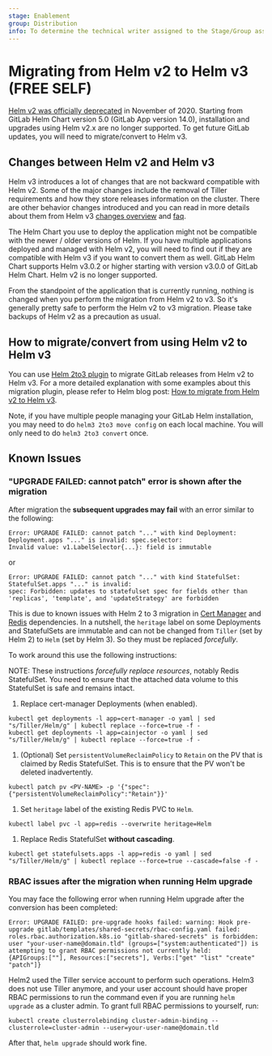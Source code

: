 ```yaml
---
stage: Enablement
group: Distribution
info: To determine the technical writer assigned to the Stage/Group associated with this page, see https://about.gitlab.com/handbook/engineering/ux/technical-writing/#designated-technical-writers
---
```


# Migrating from Helm v2 to Helm v3 **(FREE SELF)**

[Helm v2 was officially deprecated](https://helm.sh/blog/helm-v2-deprecation-timeline/) in November of 2020. Starting from GitLab Helm Chart version 5.0 (GitLab App version 14.0), installation and upgrades using Helm v2.x are no longer supported. To get
future GitLab updates, you will need to migrate/convert to Helm v3.

## Changes between Helm v2 and Helm v3

Helm v3 introduces a lot of changes that are not backward compatible with Helm v2. Some of the major changes include the removal of Tiller requirements and how they store releases information on the cluster. There are other behavior changes introduced and you can read in more details about them from Helm v3 [changes overview](https://helm.sh/docs/topics/v2_v3_migration/#overview-of-helm-3-changes) and [faq](https://helm.sh/docs/faq/changes_since_helm2/).

The Helm Chart you use to deploy the application might not be compatible with the newer / older versions of Helm. If you have multiple applications deployed and managed with Helm v2, you will need to find out if they are compatible with Helm v3 if you want to convert them as well. GitLab Helm Chart supports Helm v3.0.2 or higher starting with version v3.0.0 of GitLab Helm Chart. Helm v2 is no longer supported.

From the standpoint of the application that is currently running, nothing is changed when you perform the migration from Helm v2 to v3. So it's generally pretty safe to perform the Helm v2 to v3 migration. Please take backups of Helm v2 as a precaution as usual.

## How to migrate/convert from using Helm v2 to Helm v3

You can use [Helm 2to3 plugin](https://github.com/helm/helm-2to3) to migrate GitLab releases from
Helm v2 to Helm v3. For a more detailed explanation with some examples about this migration plugin, please refer to Helm blog post: [How to migrate from Helm v2 to Helm v3](
https://helm.sh/blog/migrate-from-helm-v2-to-helm-v3/).

Note, if you have multiple people managing your GitLab Helm installation, you may need to do `helm3 2to3 move config` on each local machine. You will only need to do `helm3 2to3 convert` once.

## Known Issues

### "UPGRADE FAILED: cannot patch" error is shown after the migration

After migration the **subsequent upgrades may fail** with an error similar to the following:

```shell
Error: UPGRADE FAILED: cannot patch "..." with kind Deployment: Deployment.apps "..." is invalid: spec.selector:
Invalid value: v1.LabelSelector{...}: field is immutable
```

or

```shell
Error: UPGRADE FAILED: cannot patch "..." with kind StatefulSet: StatefulSet.apps "..." is invalid:
spec: Forbidden: updates to statefulset spec for fields other than 'replicas', 'template', and 'updateStrategy' are forbidden
```

This is due to known issues with Helm 2 to 3 migration in [Cert Manager](https://github.com/jetstack/cert-manager/issues/2451)
and [Redis](https://github.com/bitnami/charts/issues/3482) dependencies. In a nutshell, the `heritage` label
on some Deployments and StatefulSets are immutable and can not be changed from `Tiller` (set by Helm 2) to `Helm`
(set by Helm 3). So they must be replaced _forcefully_.

To work around this use the following instructions:

NOTE:
These instructions _forcefully replace resources_, notably Redis StatefulSet.
You need to ensure that the attached data volume to this StatefulSet is safe and remains intact.

1. Replace cert-manager Deployments (when enabled).

```shell
kubectl get deployments -l app=cert-manager -o yaml | sed "s/Tiller/Helm/g" | kubectl replace --force=true -f -
kubectl get deployments -l app=cainjector -o yaml | sed "s/Tiller/Helm/g" | kubectl replace --force=true -f -
```

1. (Optional) Set `persistentVolumeReclaimPolicy` to `Retain` on the PV that is claimed by Redis StatefulSet.
   This is to ensure that the PV won't be deleted inadvertently.

```shell
kubectl patch pv <PV-NAME> -p '{"spec":{"persistentVolumeReclaimPolicy":"Retain"}}'
```

1. Set `heritage` label of the existing Redis PVC to `Helm`.

```shell
kubectl label pvc -l app=redis --overwrite heritage=Helm
```

1. Replace Redis StatefulSet **without cascading**.

```shell
kubectl get statefulsets.apps -l app=redis -o yaml | sed "s/Tiller/Helm/g" | kubectl replace --force=true --cascade=false -f -
```

### RBAC issues after the migration when running Helm upgrade

You may face the following error when running Helm upgrade after the conversion has been completed:

```shell
Error: UPGRADE FAILED: pre-upgrade hooks failed: warning: Hook pre-upgrade gitlab/templates/shared-secrets/rbac-config.yaml failed: roles.rbac.authorization.k8s.io "gitlab-shared-secrets" is forbidden: user "your-user-name@domain.tld" (groups=["system:authenticated"]) is attempting to grant RBAC permissions not currently held:
{APIGroups:[""], Resources:["secrets"], Verbs:["get" "list" "create" "patch"]}
```

Helm2 used the Tiller service account to perform such operations. Helm3 does not use Tiller anymore, and your user account should have proper RBAC permissions to run the command even if you are running `helm upgrade` as a cluster admin. To grant full RBAC permissions to yourself, run:

```shell
kubectl create clusterrolebinding cluster-admin-binding --clusterrole=cluster-admin --user=your-user-name@domain.tld
```

After that, `helm upgrade` should work fine.
